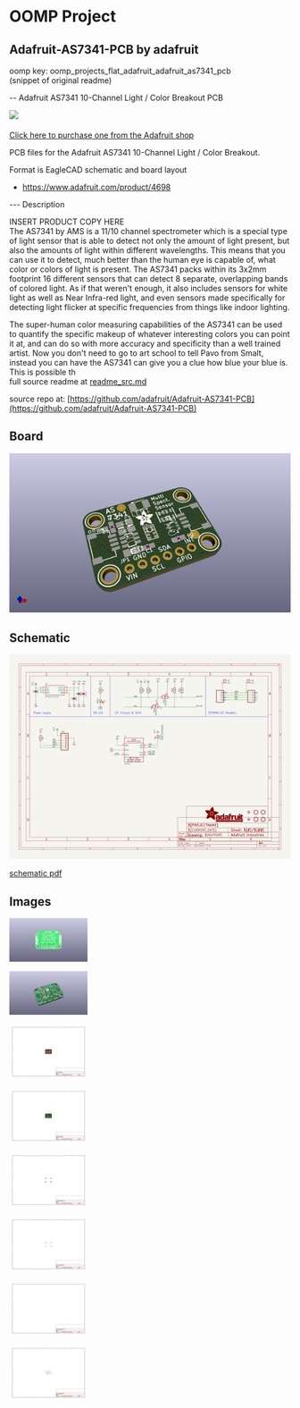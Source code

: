 # OOMP Project  
## Adafruit-AS7341-PCB  by adafruit  
  
oomp key: oomp_projects_flat_adafruit_adafruit_as7341_pcb  
(snippet of original readme)  
  
-- Adafruit AS7341 10-Channel Light / Color Breakout PCB  
  
<a href="http://www.adafruit.com/products/4698"><img src="assets/4698.png?raw=true" width="500px"><br/>  
Click here to purchase one from the Adafruit shop</a>  
  
PCB files for the Adafruit AS7341 10-Channel Light / Color Breakout.   
  
Format is EagleCAD schematic and board layout  
* https://www.adafruit.com/product/4698  
  
--- Description  
  
INSERT PRODUCT COPY HERE  
The AS7341 by AMS is a 11/10 channel spectrometer which is a special type of light sensor that is able to detect not only the amount of light present, but also the amounts of light within different wavelengths. This means that you can use it to detect, much better than the human eye is capable of, what color or colors of light is present. The AS7341 packs within its 3x2mm footprint 16 different sensors that can detect 8 separate, overlapping bands of colored light. As if that weren't enough, it also includes sensors for white light as well as Near Infra-red light, and even sensors made specifically for detecting light flicker at specific frequencies from things like indoor lighting.  
  
The super-human color measuring capabilities of the AS7341 can be used to quantify the specific makeup of whatever interesting colors you can point it at, and can do so with more accuracy and specificity than a well trained artist. Now you don't need to go to art school to tell Pavo from Smalt, instead you can have the AS7341 can give you a clue how blue your blue is. This is possible th  
  full source readme at [readme_src.md](readme_src.md)  
  
source repo at: [https://github.com/adafruit/Adafruit-AS7341-PCB](https://github.com/adafruit/Adafruit-AS7341-PCB)  
## Board  
  
[![working_3d.png](working_3d_600.png)](working_3d.png)  
## Schematic  
  
[![working_schematic.png](working_schematic_600.png)](working_schematic.png)  
  
[schematic pdf](working_schematic.pdf)  
## Images  
  
[![working_3D_bottom.png](working_3D_bottom_140.png)](working_3D_bottom.png)  
  
[![working_3D_top.png](working_3D_top_140.png)](working_3D_top.png)  
  
[![working_assembly_page_01.png](working_assembly_page_01_140.png)](working_assembly_page_01.png)  
  
[![working_assembly_page_02.png](working_assembly_page_02_140.png)](working_assembly_page_02.png)  
  
[![working_assembly_page_03.png](working_assembly_page_03_140.png)](working_assembly_page_03.png)  
  
[![working_assembly_page_04.png](working_assembly_page_04_140.png)](working_assembly_page_04.png)  
  
[![working_assembly_page_05.png](working_assembly_page_05_140.png)](working_assembly_page_05.png)  
  
[![working_assembly_page_06.png](working_assembly_page_06_140.png)](working_assembly_page_06.png)  
